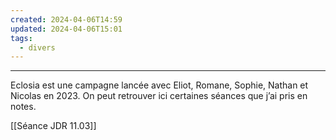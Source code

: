 ```yaml
---
created: 2024-04-06T14:59
updated: 2024-04-06T15:01
tags:
  - divers
---
```

---
Eclosia est une campagne lancée avec Eliot, Romane, Sophie, Nathan et Nicolas en 2023. On peut retrouver ici certaines séances que j’ai pris en notes.

[[Séance JDR 11.03]]
